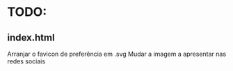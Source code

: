 # TODO:

## index.html
Arranjar o favicon de preferência em .svg
Mudar a imagem a apresentar nas redes sociais